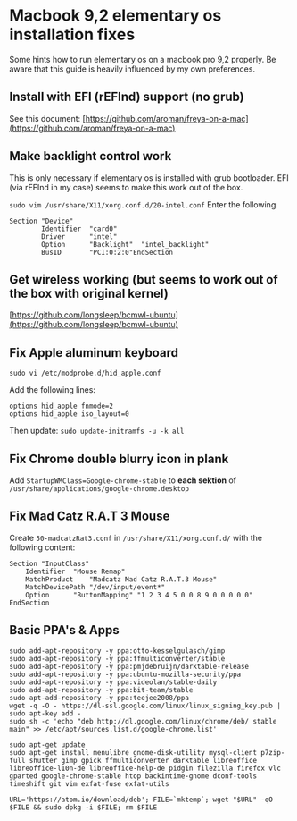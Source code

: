 # Macbook 9,2 elementary os installation fixes
Some hints how to run elementary os on a macbook pro 9,2 properly.
Be aware that this guide is heavily influenced by my own preferences.

## Install with EFI (rEFInd) support (no grub)
See this document: [https://github.com/aroman/freya-on-a-mac](https://github.com/aroman/freya-on-a-mac)

## Make backlight control work
This is only necessary if elementary os is installed with grub bootloader.
EFI (via rEFInd in my case) seems to make this work out of the box.

`sudo vim /usr/share/X11/xorg.conf.d/20-intel.conf`
Enter the following
```
Section "Device"
        Identifier  "card0"
        Driver      "intel"
        Option      "Backlight"  "intel_backlight"
        BusID       "PCI:0:2:0"EndSection
```

## Get wireless working (but seems to work out of the box with original kernel)
[https://github.com/longsleep/bcmwl-ubuntu](https://github.com/longsleep/bcmwl-ubuntu)

## Fix Apple aluminum keyboard
`sudo vi /etc/modprobe.d/hid_apple.conf`

Add the following lines:

```
options hid_apple fnmode=2
options hid_apple iso_layout=0
```

Then update:
`sudo update-initramfs -u -k all`

## Fix Chrome double blurry icon in plank
Add `StartupWMClass=Google-chrome-stable` to __each sektion__ of `/usr/share/applications/google-chrome.desktop`

## Fix Mad Catz R.A.T 3 Mouse
Create `50-madcatzRat3.conf` in `/usr/share/X11/xorg.conf.d/` with the following content:

```
Section "InputClass"
    Identifier  "Mouse Remap"
    MatchProduct    "Madcatz Mad Catz R.A.T.3 Mouse"
    MatchDevicePath "/dev/input/event*"
    Option      "ButtonMapping" "1 2 3 4 5 0 0 8 9 0 0 0 0 0"
EndSection
```

## Basic PPA's & Apps

```
sudo add-apt-repository -y ppa:otto-kesselgulasch/gimp
sudo add-apt-repository -y ppa:ffmulticonverter/stable
sudo add-apt-repository -y ppa:pmjdebruijn/darktable-release
sudo add-apt-repository -y ppa:ubuntu-mozilla-security/ppa
sudo add-apt-repository -y ppa:videolan/stable-daily
sudo add-apt-repository -y ppa:bit-team/stable
sudo apt-add-repository -y ppa:teejee2008/ppa
wget -q -O - https://dl-ssl.google.com/linux/linux_signing_key.pub | sudo apt-key add -
sudo sh -c 'echo "deb http://dl.google.com/linux/chrome/deb/ stable main" >> /etc/apt/sources.list.d/google-chrome.list'

sudo apt-get update
sudo apt-get install menulibre gnome-disk-utility mysql-client p7zip-full shutter gimp gpick ffmulticonverter darktable libreoffice libreoffice-l10n-de libreoffice-help-de pidgin filezilla firefox vlc gparted google-chrome-stable htop backintime-gnome dconf-tools timeshift git vim exfat-fuse exfat-utils

URL='https://atom.io/download/deb'; FILE=`mktemp`; wget "$URL" -qO $FILE && sudo dpkg -i $FILE; rm $FILE
```
